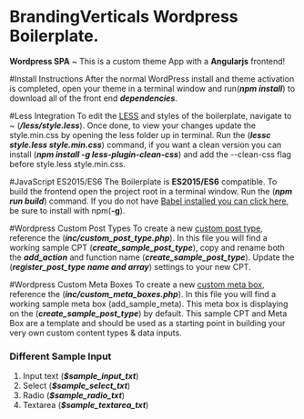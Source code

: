 # BrandingVerticals Wordpress Boilerplate.
**Wordpress SPA** ~ This is a custom theme App with a **Angularjs** frontend!  


#Install Instructions
After the normal WordPress install and theme activation is completed, open your theme in a terminal window and run(**_npm install_**) to download all of the front end **_dependencies_**.

#Less Integration
To edit the [LESS](http://lesscss.org/) and styles of the boilerplate, navigate to ~ (**_/less/style.less_**). Once done, to view your changes update the style.min.css by opening the less folder up in terminal. Run the (**_lessc style.less style.min.css_**) command, if you want a clean version you can install (**_npm install -g less-plugin-clean-css_**) and add the --clean-css flag before style.less style.min.css.

#JavaScript ES2015/ES6
The Boilerplate is **ES2015/ES6** compatible. To build the frontend open the project root in a terminal window. Run the (**_npm run build_**) command. If you do not have [Babel installed you can click here](https://babeljs.io/docs/setup/), be sure to install with npm(**-g**).

#Wordpress Custom Post Types
To create a new [custom post type](https://codex.wordpress.org/Function_Reference/register_post_type), reference the (**_inc/custom_post_type.php_**). In this file you will find a working sample CPT (**_create_sample_post_type_**), copy and rename both the **_add_action_** and function name (**_create_sample_post_type_**). Update the (**_register_post_type name and array_**) settings to your new CPT. 

#Wordpress Custom Meta Boxes
To create a new [custom meta box](https://developer.wordpress.org/reference/functions/add_meta_box/), reference the (**_inc/custom_meta_boxes.php_**). In this file you will find a working sample meta box (add_sample_meta). This meta box is displaying on the (**_create_sample_post_type_**) by default. This sample CPT and Meta Box are a template and should be used as a starting point in building your very own custom content types & data inputs. 

### Different Sample Input 
1. Input text (**_$sample_input_txt_**)
2. Select (**_$sample_select_txt_**)
3. Radio (**_$sample_radio_txt_**)
4. Textarea (**_$sample_textarea_txt_**)

